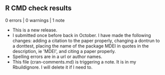 ## R CMD check results

0 errors | 0 warnings | 1 note

* This is a new release.
* I submitted once before back in October. I have made the following changes: adding a citation to the paper properly, changing a dontrun to a donttest, placing the name of the package MDEI in quotes in the description, ie 'MDEI', and citing a paper properly.
* Spelling errors are in a url or author names.
* This file (cran-comments.md) is triggering a note. It is in my Rbuildignore.  I will delete it if I need to.
